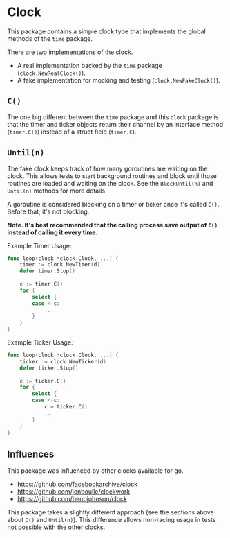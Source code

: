 # Clock

This package contains a simple clock type that implements the global methods of the `time` package.

There are two implementations of the clock.
- A real implementation backed by the `time` package (`clock.NewRealClock()`).
- A fake implementation for mocking and testing (`clock.NewFakeClock()`).

## `C()`

The one big different between the `time` package and this `clock` package is that the timer and ticker objects return their channel by an interface method (`timer.C()`) instead of a struct field (`timer.C`).

## `Until(n)`

The fake clock keeps track of how many goroutines are waiting on the clock. This allows tests to start background routines and block until those routines are loaded and waiting on the clock. See the `BlockUntil(n)` and `Until(n)` methods for more details.

A goroutine is considered blocking on a timer or ticker once it's called `C()`. Before that, it's not blocking.

**Note. It's best recommended that the calling process save output of `C()` instead of calling it every time.**

Example Timer Usage:
```go
func loop(clock *clock.Clock, ...) {
	timer := clock.NewTimer(d)
	defer timer.Stop()
	
	c := timer.C()
	for {
		select {
		case <-c:
			...
		}
	}
}
```

Example Ticker Usage:
```go
func loop(clock *clock.Clock, ...) {
    ticker := clock.NewTicker(d)
	defer ticker.Stop()
	
	c := ticker.C()
	for {
		select {
		case <-c:
		    c = ticker.C()
			...
		}
	}
}
```

## Influences

This package was influenced by other clocks available for go.

- https://github.com/facebookarchive/clock
- https://github.com/jonboulle/clockwork
- https://github.com/benbjohnson/clock

This package takes a slightly different approach (see the sections above about `C()` and `Until(n)`). This difference allows non-racing usage in tests not possible with the other clocks.
